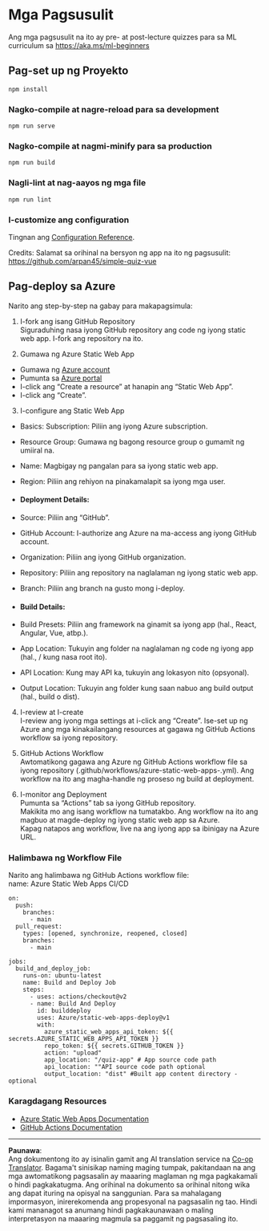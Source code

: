 <!--
CO_OP_TRANSLATOR_METADATA:
{
  "original_hash": "6d130dffca5db70d7e615f926cb1ad4c",
  "translation_date": "2025-08-29T13:51:21+00:00",
  "source_file": "quiz-app/README.md",
  "language_code": "tl"
}
-->
# Mga Pagsusulit

Ang mga pagsusulit na ito ay pre- at post-lecture quizzes para sa ML curriculum sa https://aka.ms/ml-beginners

## Pag-set up ng Proyekto

```
npm install
```

### Nagko-compile at nagre-reload para sa development

```
npm run serve
```

### Nagko-compile at nagmi-minify para sa production

```
npm run build
```

### Nagli-lint at nag-aayos ng mga file

```
npm run lint
```

### I-customize ang configuration

Tingnan ang [Configuration Reference](https://cli.vuejs.org/config/).

Credits: Salamat sa orihinal na bersyon ng app na ito ng pagsusulit: https://github.com/arpan45/simple-quiz-vue

## Pag-deploy sa Azure

Narito ang step-by-step na gabay para makapagsimula:

1. I-fork ang isang GitHub Repository  
Siguraduhing nasa iyong GitHub repository ang code ng iyong static web app. I-fork ang repository na ito.

2. Gumawa ng Azure Static Web App  
- Gumawa ng [Azure account](http://azure.microsoft.com)  
- Pumunta sa [Azure portal](https://portal.azure.com)  
- I-click ang “Create a resource” at hanapin ang “Static Web App”.  
- I-click ang “Create”.

3. I-configure ang Static Web App  
- Basics: Subscription: Piliin ang iyong Azure subscription.  
- Resource Group: Gumawa ng bagong resource group o gumamit ng umiiral na.  
- Name: Magbigay ng pangalan para sa iyong static web app.  
- Region: Piliin ang rehiyon na pinakamalapit sa iyong mga user.

- #### Deployment Details:  
- Source: Piliin ang “GitHub”.  
- GitHub Account: I-authorize ang Azure na ma-access ang iyong GitHub account.  
- Organization: Piliin ang iyong GitHub organization.  
- Repository: Piliin ang repository na naglalaman ng iyong static web app.  
- Branch: Piliin ang branch na gusto mong i-deploy.

- #### Build Details:  
- Build Presets: Piliin ang framework na ginamit sa iyong app (hal., React, Angular, Vue, atbp.).  
- App Location: Tukuyin ang folder na naglalaman ng code ng iyong app (hal., / kung nasa root ito).  
- API Location: Kung may API ka, tukuyin ang lokasyon nito (opsyonal).  
- Output Location: Tukuyin ang folder kung saan nabuo ang build output (hal., build o dist).

4. I-review at I-create  
I-review ang iyong mga settings at i-click ang “Create”. Ise-set up ng Azure ang mga kinakailangang resources at gagawa ng GitHub Actions workflow sa iyong repository.

5. GitHub Actions Workflow  
Awtomatikong gagawa ang Azure ng GitHub Actions workflow file sa iyong repository (.github/workflows/azure-static-web-apps-<name>.yml). Ang workflow na ito ang magha-handle ng proseso ng build at deployment.

6. I-monitor ang Deployment  
Pumunta sa “Actions” tab sa iyong GitHub repository.  
Makikita mo ang isang workflow na tumatakbo. Ang workflow na ito ang magbuo at magde-deploy ng iyong static web app sa Azure.  
Kapag natapos ang workflow, live na ang iyong app sa ibinigay na Azure URL.

### Halimbawa ng Workflow File

Narito ang halimbawa ng GitHub Actions workflow file:  
name: Azure Static Web Apps CI/CD  
```
on:
  push:
    branches:
      - main
  pull_request:
    types: [opened, synchronize, reopened, closed]
    branches:
      - main

jobs:
  build_and_deploy_job:
    runs-on: ubuntu-latest
    name: Build and Deploy Job
    steps:
      - uses: actions/checkout@v2
      - name: Build And Deploy
        id: builddeploy
        uses: Azure/static-web-apps-deploy@v1
        with:
          azure_static_web_apps_api_token: ${{ secrets.AZURE_STATIC_WEB_APPS_API_TOKEN }}
          repo_token: ${{ secrets.GITHUB_TOKEN }}
          action: "upload"
          app_location: "/quiz-app" # App source code path
          api_location: ""API source code path optional
          output_location: "dist" #Built app content directory - optional
```

### Karagdagang Resources  
- [Azure Static Web Apps Documentation](https://learn.microsoft.com/azure/static-web-apps/getting-started)  
- [GitHub Actions Documentation](https://docs.github.com/actions/use-cases-and-examples/deploying/deploying-to-azure-static-web-app)  

---

**Paunawa**:  
Ang dokumentong ito ay isinalin gamit ang AI translation service na [Co-op Translator](https://github.com/Azure/co-op-translator). Bagama't sinisikap naming maging tumpak, pakitandaan na ang mga awtomatikong pagsasalin ay maaaring maglaman ng mga pagkakamali o hindi pagkakatugma. Ang orihinal na dokumento sa orihinal nitong wika ang dapat ituring na opisyal na sanggunian. Para sa mahalagang impormasyon, inirerekomenda ang propesyonal na pagsasalin ng tao. Hindi kami mananagot sa anumang hindi pagkakaunawaan o maling interpretasyon na maaaring magmula sa paggamit ng pagsasaling ito.